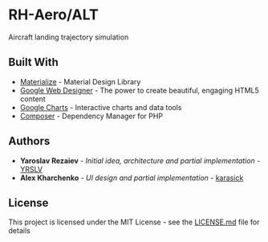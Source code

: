 # RH-Aero/ALT

Aircraft landing trajectory simulation

## Built With

* [Materialize](https://materializecss.com/about.html) - Material Design Library
* [Google Web Designer](https://www.google.com/webdesigner/) - The power to create beautiful, engaging HTML5 content
* [Google Charts](https://developers.google.com/chart/) - Interactive charts and data tools
* [Composer](https://getcomposer.org/) - Dependency Manager for PHP

## Authors

* **Yaroslav Rezaiev** - *Initial idea, architecture and partial implementation* - [YRSLV](https://github.com/YRSLV)
* **Alex Kharchenko** - *UI design and partial implementation* - [karasick](https://github.com/karasick)

## License

This project is licensed under the MIT License - see the [LICENSE.md](LICENSE.md) file for details

